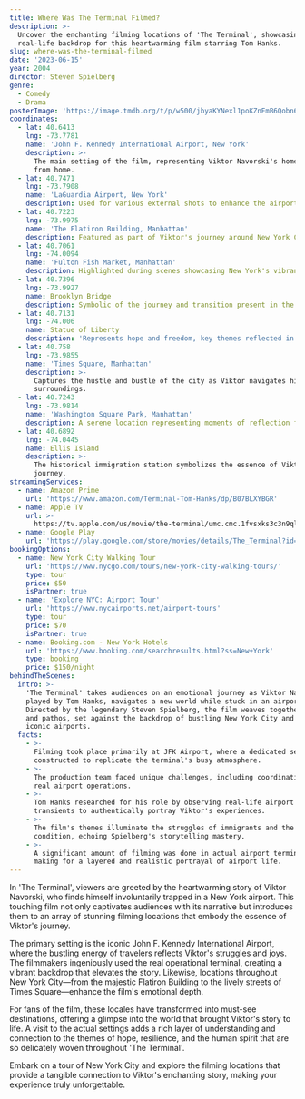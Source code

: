 ```yaml
---
title: Where Was The Terminal Filmed?
description: >-
  Uncover the enchanting filming locations of 'The Terminal', showcasing the
  real-life backdrop for this heartwarming film starring Tom Hanks.
slug: where-was-the-terminal-filmed
date: '2023-06-15'
year: 2004
director: Steven Spielberg
genre:
  - Comedy
  - Drama
posterImage: 'https://image.tmdb.org/t/p/w500/jbyaKYNexl1poKZnEmB6Qobn60s.jpg'
coordinates:
  - lat: 40.6413
    lng: -73.7781
    name: 'John F. Kennedy International Airport, New York'
    description: >-
      The main setting of the film, representing Viktor Navorski's home away
      from home.
  - lat: 40.7471
    lng: -73.7908
    name: 'LaGuardia Airport, New York'
    description: Used for various external shots to enhance the airport experience.
  - lat: 40.7223
    lng: -73.9975
    name: 'The Flatiron Building, Manhattan'
    description: Featured as part of Viktor's journey around New York City.
  - lat: 40.7061
    lng: -74.0094
    name: 'Fulton Fish Market, Manhattan'
    description: Highlighted during scenes showcasing New York's vibrant culture.
  - lat: 40.7396
    lng: -73.9927
    name: Brooklyn Bridge
    description: Symbolic of the journey and transition present in the film.
  - lat: 40.7131
    lng: -74.006
    name: Statue of Liberty
    description: 'Represents hope and freedom, key themes reflected in Viktor''s story.'
  - lat: 40.758
    lng: -73.9855
    name: 'Times Square, Manhattan'
    description: >-
      Captures the hustle and bustle of the city as Viktor navigates his new
      surroundings.
  - lat: 40.7243
    lng: -73.9814
    name: 'Washington Square Park, Manhattan'
    description: A serene location representing moments of reflection for Viktor.
  - lat: 40.6892
    lng: -74.0445
    name: Ellis Island
    description: >-
      The historical immigration station symbolizes the essence of Viktor's
      journey.
streamingServices:
  - name: Amazon Prime
    url: 'https://www.amazon.com/Terminal-Tom-Hanks/dp/B07BLXYBGR'
  - name: Apple TV
    url: >-
      https://tv.apple.com/us/movie/the-terminal/umc.cmc.1fvsxks3c3n9ql7zqwp3719ag
  - name: Google Play
    url: 'https://play.google.com/store/movies/details/The_Terminal?id=a4DZo8tT1gY.P'
bookingOptions:
  - name: New York City Walking Tour
    url: 'https://www.nycgo.com/tours/new-york-city-walking-tours/'
    type: tour
    price: $50
    isPartner: true
  - name: 'Explore NYC: Airport Tour'
    url: 'https://www.nycairports.net/airport-tours'
    type: tour
    price: $70
    isPartner: true
  - name: Booking.com - New York Hotels
    url: 'https://www.booking.com/searchresults.html?ss=New+York'
    type: booking
    price: $150/night
behindTheScenes:
  intro: >-
    'The Terminal' takes audiences on an emotional journey as Viktor Navorski,
    played by Tom Hanks, navigates a new world while stuck in an airport.
    Directed by the legendary Steven Spielberg, the film weaves together humor
    and pathos, set against the backdrop of bustling New York City and its
    iconic airports.
  facts:
    - >-
      Filming took place primarily at JFK Airport, where a dedicated set was
      constructed to replicate the terminal's busy atmosphere.
    - >-
      The production team faced unique challenges, including coordinating with
      real airport operations.
    - >-
      Tom Hanks researched for his role by observing real-life airport
      transients to authentically portray Viktor's experiences.
    - >-
      The film's themes illuminate the struggles of immigrants and the human
      condition, echoing Spielberg's storytelling mastery.
    - >-
      A significant amount of filming was done in actual airport terminals,
      making for a layered and realistic portrayal of airport life.
---
```


<TheTerminalGuide />

In 'The Terminal', viewers are greeted by the heartwarming story of Viktor Navorski, who finds himself involuntarily trapped in a New York airport. This touching film not only captivates audiences with its narrative but introduces them to an array of stunning filming locations that embody the essence of Viktor's journey.

The primary setting is the iconic John F. Kennedy International Airport, where the bustling energy of travelers reflects Viktor's struggles and joys. The filmmakers ingeniously used the real operational terminal, creating a vibrant backdrop that elevates the story. Likewise, locations throughout New York City—from the majestic Flatiron Building to the lively streets of Times Square—enhance the film's emotional depth.

For fans of the film, these locales have transformed into must-see destinations, offering a glimpse into the world that brought Viktor's story to life. A visit to the actual settings adds a rich layer of understanding and connection to the themes of hope, resilience, and the human spirit that are so delicately woven throughout 'The Terminal'.

Embark on a tour of New York City and explore the filming locations that provide a tangible connection to Viktor's enchanting story, making your experience truly unforgettable.
